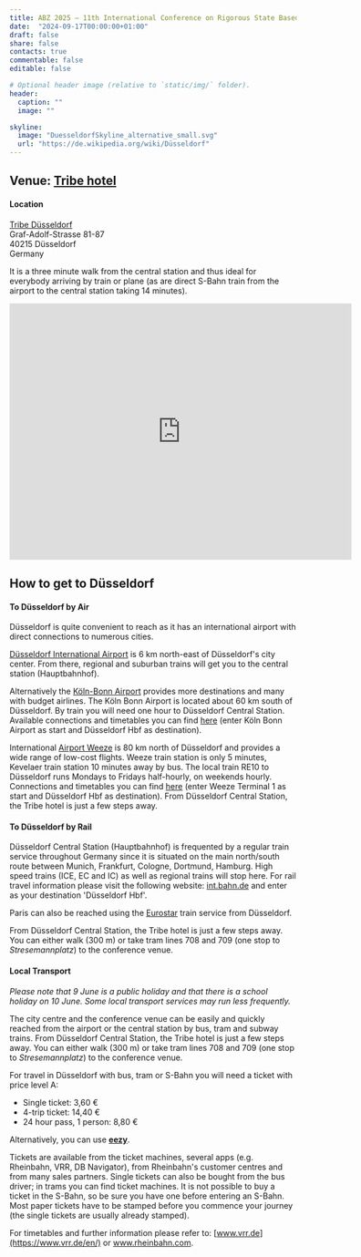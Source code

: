 ```yaml
---
title: ABZ 2025 – 11th International Conference on Rigorous State Based Methods
date:  "2024-09-17T00:00:00+01:00"
draft: false
share: false
contacts: true
commentable: false
editable: false

# Optional header image (relative to `static/img/` folder).
header:
  caption: ""
  image: ""

skyline: 
  image: "DuesseldorfSkyline_alternative_small.svg"
  url: "https://de.wikipedia.org/wiki/Düsseldorf"
---
```


## Venue: [Tribe hotel](https://tribehotels.com/en/germany/dusseldorf/)

#### Location
[Tribe Düsseldorf](https://tribehotels.com/en/germany/dusseldorf/) <br>
Graf-Adolf-Strasse 81-87 <br>
40215 Düsseldorf <br>
Germany <br>

It is a three minute walk from the central station and thus ideal for everybody arriving by train
or plane (as are direct S-Bahn train from the airport to the central station taking 14 minutes).

<iframe src="https://www.google.com/maps/embed?pb=!1m18!1m12!1m3!1d312.37436154160207!2d6.789303989726017!3d51.219169749832524!2m3!1f0!2f0!3f0!3m2!1i1024!2i768!4f13.1!3m3!1m2!1s0x47b8cb328c3f2c4d%3A0xfdb9f48b5ca3c198!2sTRIBE%20Duesseldorf!5e0!3m2!1sde!2sde!4v1743087516962!5m2!1sde!2sde" width="600" height="450" style="border:0;" allowfullscreen="" loading="lazy" referrerpolicy="no-referrer-when-downgrade"></iframe>

## How to get to Düsseldorf

#### To Düsseldorf by Air

Düsseldorf is quite convenient to reach as it has an international airport with direct connections to numerous cities.

[Düsseldorf International Airport](https://www.dus.com/en) is 6 km north-east of Düsseldorf's city center. From there, regional and suburban trains will get you to the central station (Hauptbahnhof).

Alternatively the [Köln-Bonn Airport](https://www.cologne-bonn-airport.com/en/) provides more destinations and many with budget airlines. The Köln Bonn Airport is located about 60 km south of Düsseldorf. By train you will need one hour to Düsseldorf Central Station. Available connections and timetables you can find [here](https://int.bahn.de) (enter Köln Bonn Airport as start and Düsseldorf Hbf as destination).

International [Airport Weeze](https://airport-weeze.com/?lang=en) is 80 km north of Düsseldorf and provides a wide range of low-cost flights. Weeze train station is only 5 minutes, Kevelaer train station 10 minutes away by bus. The local train RE10 to Düsseldorf runs Mondays to Fridays half-hourly, on weekends hourly. Connections and timetables you can find [here](https://int.bahn.de) (enter Weeze Terminal 1 as start and Düsseldorf Hbf as destination). From Düsseldorf Central Station, the Tribe hotel is just a few steps away.

#### To Düsseldorf by Rail

Düsseldorf Central Station (Hauptbahnhof) is frequented by a regular train service throughout Germany since it is situated on the main north/south route between Munich, Frankfurt, Cologne, Dortmund, Hamburg. High speed trains (ICE, EC and IC) as well as regional trains will stop here. For rail travel information please visit the following website: [int.bahn.de](https://int.bahn.de) and enter as your destination 'Düsseldorf Hbf'.

Paris can also be reached using the [Eurostar](https://www.eurostar.com) train service from Düsseldorf.

From Düsseldorf Central Station, the Tribe hotel is just a few steps away.
You can either walk (300 m) or take tram lines 708 and 709 (one stop to _Stresemannplatz_) to the conference venue.


#### Local Transport

_Please note that 9 June is a public holiday and that there is a school holiday on 10 June. Some local transport services may run less frequently._

The city centre and the conference venue can be easily and quickly reached from the airport or the central station by bus, tram and subway trains.
From Düsseldorf Central Station, the Tribe hotel is just a few steps away.
You can either walk (300 m) or take tram lines 708 and 709 (one stop to _Stresemannplatz_) to the conference venue.

For travel in Düsseldorf with bus, tram or S-Bahn you will need a ticket with price level A:

- Single ticket: 3,60 €
- 4-trip ticket: 14,40 €
- 24 hour pass, 1 person: 8,80 €

Alternatively, you can use [**eezy**](https://www.rheinbahn.com/eezy).

Tickets are available from the ticket machines, several apps (e.g. Rheinbahn, VRR, DB Navigator), from Rheinbahn's customer centres and from many sales partners. Single tickets can also be bought from the bus driver; in trams you can find ticket machines. It is not possible to buy a ticket in the S-Bahn, so be sure you have one before entering an S-Bahn. Most paper tickets have to be stamped before you commence your journey (the single tickets are usually already stamped).

For timetables and further information please refer to: [www.vrr.de](https://www.vrr.de/en/) or www.rheinbahn.com.